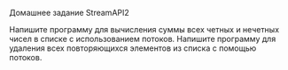 Домашнее задание StreamAPI2



Напишите программу для вычисления суммы всех четных и нечетных чисел в списке с использованием потоков.
Напишите программу для удаления всех повторяющихся элементов из списка с помощью потоков.
